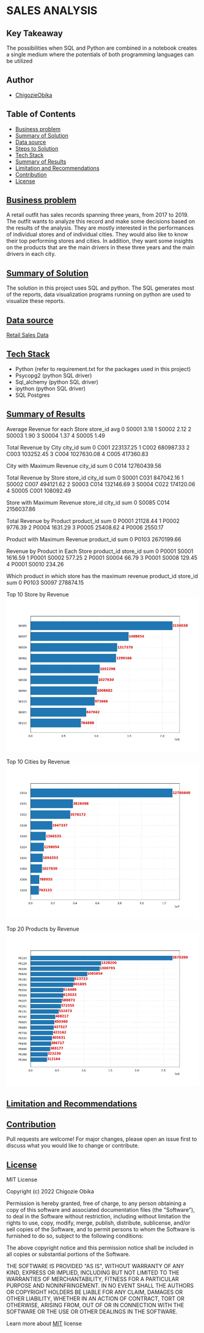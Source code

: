 # SALES ANALYSIS


## Key Takeaway
The possibilities when SQL and Python are combined in a notebook creates a single medium where the potentials of both programming languages can be utilized

## Author
- [ChigozieObika](https://www.github.com/ChigozieObika)

## Table of Contents

  - [Business problem](#business-problem)
  - [Summary of Solution](#summary-of-solution)
  - [Data source](#data-source)
  - [Steps to Solution](#steps-to-solution)
  - [Tech Stack](#tech-stack)
  - [Summary of Results](#summary-of-results)
  - [Limitation and Recommendations](#limitation-and-recommendations)
  - [Contribution](#contribution)
  - [License](#license)

 ## [Business problem](#business-problem)
A retail outfit has sales records spanning three years, from 2017 to 2019. The outfit wants to analyze this record and make some decisions based on the results of the analysis. They are mostly interested in the performances of individual stores and of individual cities. They would also like to know their top performing stores and cities. In addition, they want some insights on the products that are the main drivers in these three years and the main drivers in each city.

## [Summary of Solution](#summary-of-solution)
The solution in this project uses SQL and python. The SQL generates most of the reports, data visualization programs running on python are used to visualize these reports.

## [Data source](#data-source)
[Retail Sales Data](https://www.kaggle.com/datasets/berkayalan/retail-sales-data)

## [Tech Stack](#tech-stack)
- Python (refer to requirement.txt for the packages used in this project)
- Psycopg2 (python SQL driver)
- Sql_alchemy (python SQL driver)
- ipython (python SQL driver)
- SQL Postgres

## [Summary of Results](#summary-of-results)

Average Revenue for each Store
  store_id   avg
0    S0001  3.18
1    S0002  2.12
2    S0003  1.90
3    S0004  1.37
4    S0005  1.49

Total Revenue by City
  city_id         sum
0    C001   223137.25
1    C002   680987.33
2    C003   103252.45
3    C004  1027630.08
4    C005   417360.83


City with Maximum Revenue
  city_id          sum
0    C014  12760439.56

Total Revenue by Store
  store_id city_id        sum
0    S0001    C031  847042.16
1    S0002    C007  494121.62
2    S0003    C014  132146.69
3    S0004    C022  174120.06
4    S0005    C001  108092.49

Store with Maximum Revenue
  store_id city_id         sum
0    S0085    C014  2156037.86

Total Revenue by Product
  product_id       sum
0      P0001  21128.44
1      P0002   9776.39
2      P0004   1631.29
3      P0005  25408.62
4      P0006   2550.17

Product with Maximum Revenue
  product_id         sum
0      P0103  2670199.66

Revenue by Product in Each Store
  product_id store_id      sum
0      P0001    S0001  1616.59
1      P0001    S0002   577.25
2      P0001    S0004    66.79
3      P0001    S0008   129.45
4      P0001    S0010   234.26

Which product in which store has the maximum revenue
  product_id store_id        sum
0      P0103    S0097  278874.15

Top 10 Store by Revenue
![Top 10 Stores](plots/Top_10_stores.jpg)

Top 10 Cities by Revenue
![Top 10 Cities](plots/Top_10_cities.jpg)

Top 20 Products by Revenue
![Top 20 Products](plots/Top_20_products.jpg)


## [Limitation and Recommendations](#limitation-and-recommendations)

## [Contribution](#contribution)

Pull requests are welcome! For major changes, please open an issue first to discuss what you would like to change or contribute.

## [License](#license)

MIT License

Copyright (c) 2022 Chigozie Obika

Permission is hereby granted, free of charge, to any person obtaining a copy
of this software and associated documentation files (the "Software"), to deal
in the Software without restriction, including without limitation the rights
to use, copy, modify, merge, publish, distribute, sublicense, and/or sell
copies of the Software, and to permit persons to whom the Software is
furnished to do so, subject to the following conditions:

The above copyright notice and this permission notice shall be included in all
copies or substantial portions of the Software.

THE SOFTWARE IS PROVIDED "AS IS", WITHOUT WARRANTY OF ANY KIND, EXPRESS OR
IMPLIED, INCLUDING BUT NOT LIMITED TO THE WARRANTIES OF MERCHANTABILITY,
FITNESS FOR A PARTICULAR PURPOSE AND NONINFRINGEMENT. IN NO EVENT SHALL THE
AUTHORS OR COPYRIGHT HOLDERS BE LIABLE FOR ANY CLAIM, DAMAGES OR OTHER
LIABILITY, WHETHER IN AN ACTION OF CONTRACT, TORT OR OTHERWISE, ARISING FROM,
OUT OF OR IN CONNECTION WITH THE SOFTWARE OR THE USE OR OTHER DEALINGS IN THE
SOFTWARE.

Learn more about [MIT](https://choosealicense.com/licenses/mit/) license







